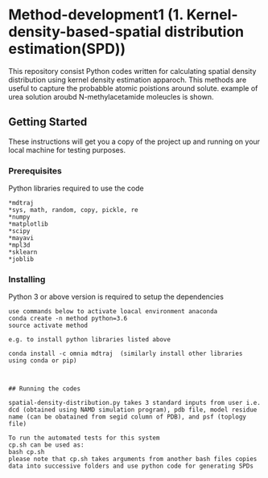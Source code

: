 # Method-development1 (1. Kernel-density-based-spatial distribution estimation(SPD))

This repository consist Python codes written for calculating spatial density distribution using kernel density estimation apparoch. This methods are useful to capture the probabble atomic poistions around solute. example of urea solution aroubd N-methylacetamide moleucles is shown.


## Getting Started

These instructions will get you a copy of the project up and running on your local machine for testing purposes. 

### Prerequisites

Python libraries required to use the code

```
*mdtraj 
*sys, math, random, copy, pickle, re
*numpy 
*matplotlib
*scipy 
*mayavi 
*mpl3d
*sklearn
*joblib

```

### Installing
Python 3 or above version is required to setup the dependencies

```
use commands below to activate loacal environment anaconda
conda create -n method python=3.6
source activate method

e.g. to install python libraries listed above

conda install -c omnia mdtraj  (similarly install other libraries using conda or pip)



## Running the codes

spatial-density-distribution.py takes 3 standard inputs from user i.e. dcd (obtained using NAMD simulation program), pdb file, model residue name (can be obatained from segid column of PDB), and psf (toplogy file)

To run the automated tests for this system
cp.sh can be used as:
bash cp.sh
please note that cp.sh takes arguments from another bash files copies data into successive folders and use python code for generating SPDs
